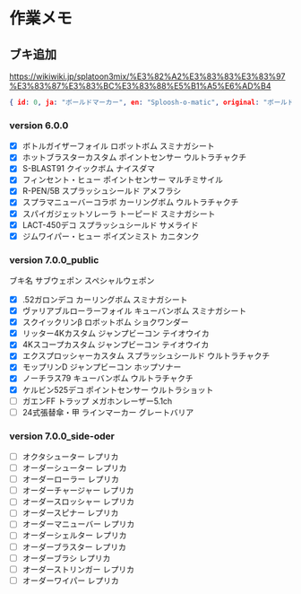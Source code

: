 # 作業メモ

## ブキ追加

<https://wikiwiki.jp/splatoon3mix/%E3%82%A2%E3%83%83%E3%83%97%E3%83%87%E3%83%BC%E3%83%88%E5%B1%A5%E6%AD%B4>

```json
{ id: 0, ja: "ボールドマーカー", en: "Sploosh-o-matic", original: "ボールドマーカー", season: "0", rank: 9, sub: "curlingbomb", sp: "ultrahanko", type: "shooter",  }
```

### version 6.0.0

- [x] ボトルガイザーフォイル	ロボットボム	スミナガシート
- [x] ホットブラスターカスタム	ポイントセンサー	ウルトラチャクチ
- [x] S-BLAST91	クイックボム	ナイスダマ
- [x] フィンセント・ヒュー	ポイントセンサー	マルチミサイル
- [x] R-PEN/5B	スプラッシュシールド	アメフラシ
- [x] スプラマニューバーコラボ	カーリングボム	ウルトラチャクチ
- [x] スパイガジェットソレーラ	トーピード	スミナガシート
- [x] LACT-450デコ	スプラッシュシールド	サメライド
- [x] ジムワイパー・ヒュー	ポイズンミスト	カニタンク

### version 7.0.0_public

ブキ名	サブウェポン	スペシャルウェポン
- [x] .52ガロンデコ	カーリングボム	スミナガシート
- [x] ヴァリアブルローラーフォイル	キューバンボム	スミナガシート
- [x] スクイックリンβ	ロボットボム	ショクワンダー
- [x] リッター4Kカスタム	ジャンプビーコン	テイオウイカ
- [x] 4Kスコープカスタム	ジャンプビーコン	テイオウイカ
- [x] エクスプロッシャーカスタム	スプラッシュシールド	ウルトラチャクチ
- [x] モップリンD	ジャンプビーコン	ホップソナー
- [x] ノーチラス79	キューバンボム	ウルトラチャクチ
- [x] ケルビン525デコ	ポイントセンサー	ウルトラショット
- [ ] ガエンFF	トラップ	メガホンレーザー5.1ch
- [ ] 24式張替傘・甲	ラインマーカー	グレートバリア

### version 7.0.0_side-oder

- [ ] オクタシューター レプリカ
- [ ] オーダーシューター レプリカ
- [ ] オーダーローラー レプリカ
- [ ] オーダーチャージャー レプリカ
- [ ] オーダースロッシャー レプリカ
- [ ] オーダースピナー レプリカ
- [ ] オーダーマニューバー レプリカ
- [ ] オーダーシェルター レプリカ
- [ ] オーダーブラスター レプリカ
- [ ] オーダーブラシ レプリカ
- [ ] オーダーストリンガー レプリカ
- [ ] オーダーワイパー レプリカ

